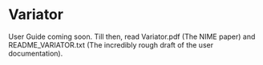 Variator
========

User Guide coming soon. Till then, read Variator.pdf (The NIME paper) and 
README_VARIATOR.txt (The incredibly rough draft of the user documentation).
